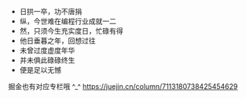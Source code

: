 - 日拱一卒，功不唐捐
- 纵，今世难在编程行业成就一二
- 然，只须今生充实度日，忙碌有得
- 他日垂暮之年，回想过往
- 未曾过度虚度年华
- 并未俱此碌碌终生
- 便是足以无憾

掘金也有对应专栏哦 ^_^
https://juejin.cn/column/7113180738425454629


